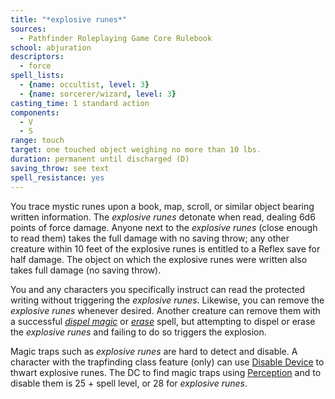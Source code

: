 ```yaml
---
title: "*explosive runes*"
sources:
  - Pathfinder Roleplaying Game Core Rulebook
school: abjuration
descriptors:
  - force
spell_lists:
  - {name: occultist, level: 3}
  - {name: sorcerer/wizard, level: 3}
casting_time: 1 standard action
components:
  - V
  - S
range: touch
target: one touched object weighing no more than 10 lbs.
duration: permanent until discharged (D)
saving_throw: see text
spell_resistance: yes
---
```


You trace mystic runes upon a book, map, scroll, or similar object bearing written information. The *explosive runes* detonate when read, dealing 6d6 points of force damage. Anyone next to the *explosive runes* (close enough to read them) takes the full damage with no saving throw; any other creature within 10 feet of the explosive runes is entitled to a Reflex save for half damage. The object on which the explosive runes were written also takes full damage (no saving throw).

You and any characters you specifically instruct can read the protected writing without triggering the *explosive runes*. Likewise, you can remove the *explosive runes* whenever desired. Another creature can remove them with a successful [*dispel magic*](/spells/dispel-magic/) or [*erase*](/spells/erase/) spell, but attempting to dispel or erase the *explosive runes* and failing to do so triggers the explosion.

Magic traps such as *explosive runes* are hard to detect and disable. A character with the trapfinding class feature (only) can use [Disable Device](/skills/disable-device/) to thwart explosive runes. The DC to find magic traps using [Perception](/skills/perception/) and to disable them is 25 + spell level, or 28 for *explosive runes*.


